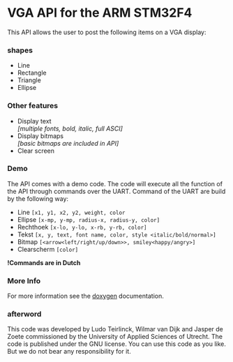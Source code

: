 # VGA API for the ARM STM32F4

This API allows the user to post the following items on a VGA display:

### shapes
* Line
* Rectangle
* Triangle
* Ellipse

### Other features
* Display text      
*[multiple fonts, bold, italic, full ASCI]*
* Display bitmaps   
*[basic bitmaps are included in API]*
* Clear screen

### Demo
The API comes with a demo code. The code will execute all the function of the API through commands over the UART. Command of the UART are build by the following way:

* Line ```[x1, y1, x2, y2, weight, color```
* Ellipse ```[x-mp, y-mp, radius-x, radius-y, color]```
* Rechthoek  ```[x-lo, y-lo, x-rb, y-rb, color]```
* Tekst  ```[x, y, text, font name, color, style <italic/bold/normal>]```
* Bitmap ```[<arrow<left/right/up/down>>, smiley<happy/angry>]```
* Clearscherm ```[color]```

__!Commands are in Dutch__

### More Info
For more information see the [doxygen](https://gruifin.github.io/SD_HU_3/) documentation.

### afterword
This code was developed by Ludo Teirlinck, Wilmar van Dijk and Jasper de Zoete commissioned by the University of Applied Sciences of Utrecht. The code is published under the GNU license. You can use this code as you like. But we do not bear any responsibility for it.
